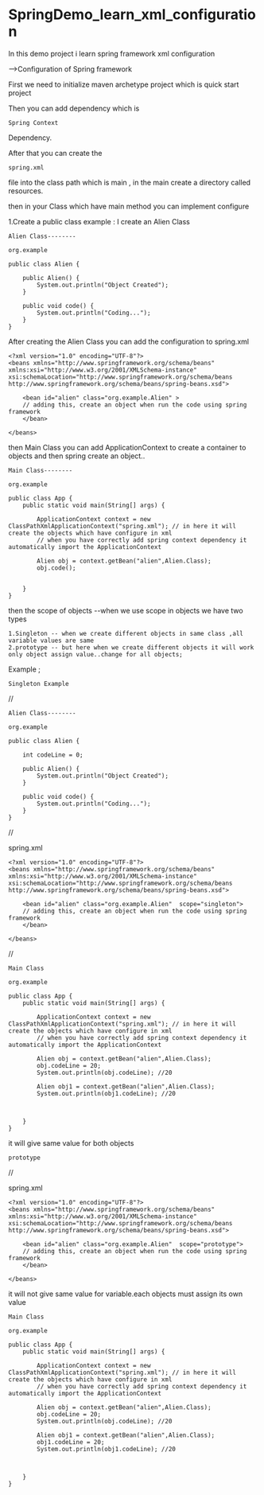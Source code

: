 # SpringDemo_learn_xml_configuration
In this demo project i learn spring framework xml configuration

-->Configuration of Spring framework

First we need to initialize maven archetype project which is quick start project

Then you can add dependency which is 
    
    Spring Context
Dependency.

After that you can create the 
    
    spring.xml 
file into the class path which is main , in the main create a directory called resources.

then in your Class which have main method you can implement configure

  1.Create a public class 
    example : I create an Alien Class

    Alien Class--------    

    org.example

    public class Alien { 
        
        public Alien() {
            System.out.println("Object Created");
        }

        public void code() {
            System.out.println("Coding...");
        }
    }

After creating the Alien Class you can add the configuration to spring.xml

    <?xml version="1.0" encoding="UTF-8"?>
    <beans xmlns="http://www.springframework.org/schema/beans"
    xmlns:xsi="http://www.w3.org/2001/XMLSchema-instance"
    xsi:schemaLocation="http://www.springframework.org/schema/beans http://www.springframework.org/schema/beans/spring-beans.xsd">

        <bean id="alien" class="org.example.Alien" >
        // adding this, create an object when run the code using spring framework
        </bean>

    </beans>


then Main Class you can add ApplicationContext to create a container to objects and then spring create an object..

    Main Class--------
    
    org.example

    public class App {
        public static void main(String[] args) { 
            
            ApplicationContext context = new ClassPathXmlApplicationContext("spring.xml"); // in here it will create the objects which have configure in xml
            // when you have correctly add spring context dependency it automatically import the ApplicationContext
            
            Alien obj = context.getBean("alien",Alien.Class);
            obj.code();
            
        
        }
    }

then the scope of objects
--when we use scope in objects we have two types 
    
    1.Singleton -- when we create different objects in same class ,all variable values are same
    2.prototype -- but here when we create different objects it will work only object assign value..change for all objects;

Example ;

    Singleton Example

//

    Alien Class--------    

    org.example

    public class Alien { 
        
        int codeLine = 0;
        
        public Alien() {
            System.out.println("Object Created");
        }

        public void code() {
            System.out.println("Coding...");
        }
    }

//

spring.xml

    <?xml version="1.0" encoding="UTF-8"?>
    <beans xmlns="http://www.springframework.org/schema/beans"
    xmlns:xsi="http://www.w3.org/2001/XMLSchema-instance"
    xsi:schemaLocation="http://www.springframework.org/schema/beans http://www.springframework.org/schema/beans/spring-beans.xsd">

        <bean id="alien" class="org.example.Alien"  scope="singleton">
        // adding this, create an object when run the code using spring framework
        </bean>

    </beans>

//



    Main Class

    org.example
    
    public class App {
        public static void main(String[] args) { 
            
            ApplicationContext context = new ClassPathXmlApplicationContext("spring.xml"); // in here it will create the objects which have configure in xml
            // when you have correctly add spring context dependency it automatically import the ApplicationContext
            
            Alien obj = context.getBean("alien",Alien.Class);
            obj.codeLine = 20;
            System.out.println(obj.codeLine); //20
            
            Alien obj1 = context.getBean("alien",Alien.Class);
            System.out.println(obj1.codeLine); //20
            
            
        
        }
    }

it will give same value for both objects

    prototype

//

spring.xml

    <?xml version="1.0" encoding="UTF-8"?>
    <beans xmlns="http://www.springframework.org/schema/beans"
    xmlns:xsi="http://www.w3.org/2001/XMLSchema-instance"
    xsi:schemaLocation="http://www.springframework.org/schema/beans http://www.springframework.org/schema/beans/spring-beans.xsd">

        <bean id="alien" class="org.example.Alien"  scope="prototype">
        // adding this, create an object when run the code using spring framework
        </bean>

    </beans>

it will not give same value for variable.each objects must assign its own value

    Main Class

    org.example
    
    public class App {
        public static void main(String[] args) { 
            
            ApplicationContext context = new ClassPathXmlApplicationContext("spring.xml"); // in here it will create the objects which have configure in xml
            // when you have correctly add spring context dependency it automatically import the ApplicationContext
            
            Alien obj = context.getBean("alien",Alien.Class);
            obj.codeLine = 20;
            System.out.println(obj.codeLine); //20
            
            Alien obj1 = context.getBean("alien",Alien.Class);
            obj1.codeLine = 20;
            System.out.println(obj1.codeLine); //20
            
            
        
        }
    }


    
